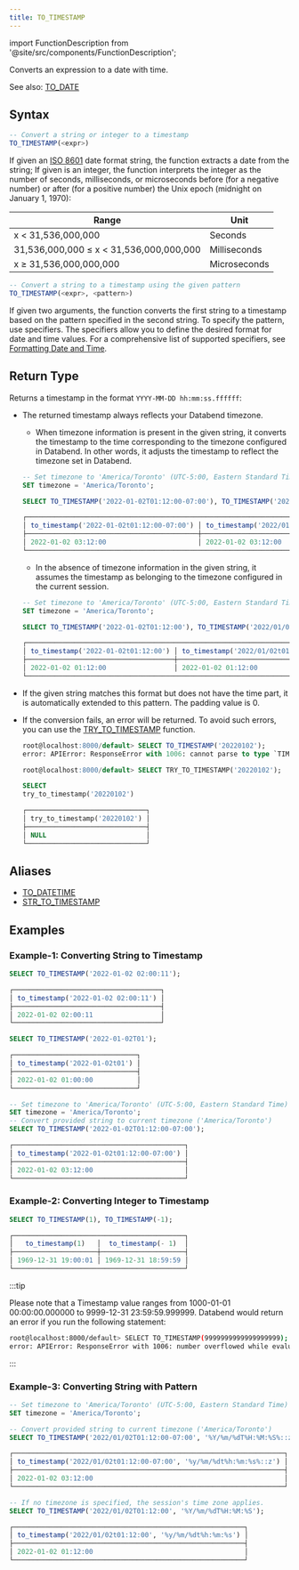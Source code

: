 ```yaml
---
title: TO_TIMESTAMP
---
```

import FunctionDescription from '@site/src/components/FunctionDescription';

<FunctionDescription description="Introduced or updated: v1.2.538"/>

Converts an expression to a date with time.

See also: [TO_DATE](to-date)

## Syntax

```sql
-- Convert a string or integer to a timestamp
TO_TIMESTAMP(<expr>)
```

If given an [ISO 8601](https://en.wikipedia.org/wiki/ISO_8601) date format string, the function extracts a date from the string; If given is an integer, the function interprets the integer as the number of seconds, milliseconds, or microseconds before (for a negative number) or after (for a positive number) the Unix epoch (midnight on January 1, 1970):

| Range                                       | Unit                 |
|---------------------------------------------|----------------------|
| x < 31,536,000,000                          | Seconds              |
| 31,536,000,000 ≤ x < 31,536,000,000,000     | Milliseconds         |
| x ≥ 31,536,000,000,000                      | Microseconds         |

```sql
-- Convert a string to a timestamp using the given pattern
TO_TIMESTAMP(<expr>, <pattern>)
```

If given two arguments, the function converts the first string to a timestamp based on the pattern specified in the second string. To specify the pattern, use specifiers. The specifiers allow you to define the desired format for date and time values. For a comprehensive list of supported specifiers, see [Formatting Date and Time](../../00-sql-reference/10-data-types/20-data-type-time-date-types.md#formatting-date-and-time).

## Return Type

Returns a timestamp in the format `YYYY-MM-DD hh:mm:ss.ffffff`: 

- The returned timestamp always reflects your Databend timezone.
    - When timezone information is present in the given string, it converts the timestamp to the time corresponding to the timezone configured in Databend. In other words, it adjusts the timestamp to reflect the timezone set in Databend.

    ```sql
    -- Set timezone to 'America/Toronto' (UTC-5:00, Eastern Standard Time)
    SET timezone = 'America/Toronto';

    SELECT TO_TIMESTAMP('2022-01-02T01:12:00-07:00'), TO_TIMESTAMP('2022/01/02T01:12:00-07:00', '%Y/%m/%dT%H:%M:%S%::z');

    ┌────────────────────────────────────────────────────────────────────────────────────────────────────────────────┐
    │ to_timestamp('2022-01-02t01:12:00-07:00') │ to_timestamp('2022/01/02t01:12:00-07:00', '%y/%m/%dt%h:%m:%s%::z') │
    ├───────────────────────────────────────────┼────────────────────────────────────────────────────────────────────┤
    │ 2022-01-02 03:12:00                       │ 2022-01-02 03:12:00                                                │
    └────────────────────────────────────────────────────────────────────────────────────────────────────────────────┘
    ```

    - In the absence of timezone information in the given string, it assumes the timestamp as belonging to the timezone configured in the current session.

    ```sql
    -- Set timezone to 'America/Toronto' (UTC-5:00, Eastern Standard Time)
    SET timezone = 'America/Toronto';
    
    SELECT TO_TIMESTAMP('2022-01-02T01:12:00'), TO_TIMESTAMP('2022/01/02T01:12:00', '%Y/%m/%dT%H:%M:%S');

    ┌────────────────────────────────────────────────────────────────────────────────────────────────┐
    │ to_timestamp('2022-01-02t01:12:00') │ to_timestamp('2022/01/02t01:12:00', '%y/%m/%dt%h:%m:%s') │
    ├─────────────────────────────────────┼──────────────────────────────────────────────────────────┤
    │ 2022-01-02 01:12:00                 │ 2022-01-02 01:12:00                                      │
    └────────────────────────────────────────────────────────────────────────────────────────────────┘
    ```

- If the given string matches this format but does not have the time part, it is automatically extended to this pattern. The padding value is 0.
- If the conversion fails, an error will be returned. To avoid such errors, you can use the [TRY_TO_TIMESTAMP](try-to-timestamp.md) function.

    ```sql
    root@localhost:8000/default> SELECT TO_TIMESTAMP('20220102');
    error: APIError: ResponseError with 1006: cannot parse to type `TIMESTAMP` while evaluating function `to_timestamp('20220102')`

    root@localhost:8000/default> SELECT TRY_TO_TIMESTAMP('20220102');

    SELECT
    try_to_timestamp('20220102')

    ┌──────────────────────────────┐
    │ try_to_timestamp('20220102') │
    ├──────────────────────────────┤
    │ NULL                         │
    └──────────────────────────────┘
    ```

## Aliases

- [TO_DATETIME](to-datetime.md)
- [STR_TO_TIMESTAMP](str-to-timestamp.md)

## Examples

### Example-1: Converting String to Timestamp

```sql
SELECT TO_TIMESTAMP('2022-01-02 02:00:11');

┌─────────────────────────────────────┐
│ to_timestamp('2022-01-02 02:00:11') │
├─────────────────────────────────────┤
│ 2022-01-02 02:00:11                 │
└─────────────────────────────────────┘

SELECT TO_TIMESTAMP('2022-01-02T01');

┌───────────────────────────────┐
│ to_timestamp('2022-01-02t01') │
├───────────────────────────────┤
│ 2022-01-02 01:00:00           │
└───────────────────────────────┘

-- Set timezone to 'America/Toronto' (UTC-5:00, Eastern Standard Time)
SET timezone = 'America/Toronto';
-- Convert provided string to current timezone ('America/Toronto')
SELECT TO_TIMESTAMP('2022-01-02T01:12:00-07:00');

┌───────────────────────────────────────────┐
│ to_timestamp('2022-01-02t01:12:00-07:00') │
├───────────────────────────────────────────┤
│ 2022-01-02 03:12:00                       │
└───────────────────────────────────────────┘
```

### Example-2: Converting Integer to Timestamp

```sql
SELECT TO_TIMESTAMP(1), TO_TIMESTAMP(-1);

┌───────────────────────────────────────────┐
│   to_timestamp(1)   │  to_timestamp(- 1)  │
├─────────────────────┼─────────────────────┤
│ 1969-12-31 19:00:01 │ 1969-12-31 18:59:59 │
└───────────────────────────────────────────┘
```

:::tip

Please note that a Timestamp value ranges from 1000-01-01 00:00:00.000000 to 9999-12-31 23:59:59.999999. Databend would return an error if you run the following statement:

```bash
root@localhost:8000/default> SELECT TO_TIMESTAMP(9999999999999999999);
error: APIError: ResponseError with 1006: number overflowed while evaluating function `to_int64(9999999999999999999)`
```
:::

### Example-3: Converting String with Pattern

```sql
-- Set timezone to 'America/Toronto' (UTC-5:00, Eastern Standard Time)
SET timezone = 'America/Toronto';

-- Convert provided string to current timezone ('America/Toronto')
SELECT TO_TIMESTAMP('2022/01/02T01:12:00-07:00', '%Y/%m/%dT%H:%M:%S%::z');

┌────────────────────────────────────────────────────────────────────┐
│ to_timestamp('2022/01/02t01:12:00-07:00', '%y/%m/%dt%h:%m:%s%::z') │
├────────────────────────────────────────────────────────────────────┤
│ 2022-01-02 03:12:00                                                │
└────────────────────────────────────────────────────────────────────┘

-- If no timezone is specified, the session's time zone applies.
SELECT TO_TIMESTAMP('2022/01/02T01:12:00', '%Y/%m/%dT%H:%M:%S');

┌──────────────────────────────────────────────────────────┐
│ to_timestamp('2022/01/02t01:12:00', '%y/%m/%dt%h:%m:%s') │
├──────────────────────────────────────────────────────────┤
│ 2022-01-02 01:12:00                                      │
└──────────────────────────────────────────────────────────┘
```